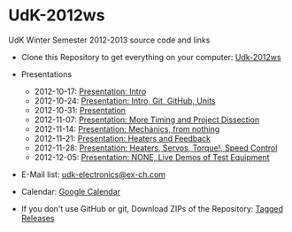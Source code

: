 UdK-2012ws
==========

UdK Winter Semester 2012-2013 source code and links

* Clone this Repository to get everything on your computer: [Udk-2012ws](https://github.com/mkarau/UdK-2012ws)

* Presentations
	* 2012-10-17: [Presentation: Intro](https://docs.google.com/presentation/d/1fGxPxsbieuho_cDMp2AWyslsaPG41hMvRChRTbGIw00/edit)
	* 2012-10-24: [Presentation: Intro, Git, GitHub, Units](https://docs.google.com/presentation/d/1YchG0X-fNNPDu88kTzpbe6CcSxTAqarlkfNRaZmTDTo/edit)
	* 2012-10-31: [Presentation](https://docs.google.com/presentation/d/1HBFUgdbaNKY96zZIMon7oRHsegYqo_z4ig4FxaA8W8g/edit)
	* 2012-11-07: [Presentation: More Timing and Project Dissection](https://docs.google.com/presentation/d/1Qf-z8g8-m9E56QxVy2YxYnS6FiuNjo_ShpAD-7LUmes/edit)
	* 2012-11-14: [Presentation: Mechanics, from nothing](https://docs.google.com/presentation/d/1TGuGqc8SHlH4y3iQK69Bn3U3TAFjRazTc0QHwheeB7s/edit)
	* 2012-11-21: [Presentation: Heaters and Feedback](https://docs.google.com/presentation/d/10Et75HgwELm5fibwzO1Co-2y-Vx-SIA7nkqhOPqhcqA/edit)
	* 2012-11-28: [Presentation: Heaters, Servos, Torque!, Speed Control](https://docs.google.com/presentation/d/1PuM_DllpfptaFKGTGtWUtmzp57ggHV5iEYYpO_yGLRs/edit)
	* 2012-12-05: [Presentation: NONE, Live Demos of Test Equipment](http://en.wikipedia.org/wiki/Electronic_test_equipment)

* E-Mail list: [udk-electronics@ex-ch.com](mailto:udk-electronics@ex-ch.com)

* Calendar: [Google Calendar](https://www.google.com/calendar/embed?src=jqrjvn8kv3shai09djt93eo07s%40group.calendar.google.com&ctz=Europe/Berlin)






* If you don't use GitHub or git, Download ZIPs of the Repository: [Tagged Releases](https://github.com/mkarau/UdK-2012ws/tags)
